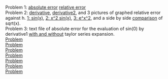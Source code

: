 Problem 1: [absolute error](https://Jaredcl1994.github.io/math4610/SoftwareManual/abserr) [relative error](https://Jaredcl1994.github.io/math4610/SoftwareManual/relerr)   
Problem 2: [derivative](https://Jaredcl1994.github.io/math4610/SoftwareManual/derivative1.md), [derivative2](https://Jaredcl1994.github.io/math4610/SoftwareManual/derivative2), and 3 pictures of graphed relative error against h. [1: sin(x)](https://Jaredcl1994.github.io/math4610/homework2/sinx.png), [2: x^2 sin(x)](https://Jaredcl1994.github.io/math4610/homework2/x2sinx.png), [3: e^x^2](https://Jaredcl1994.github.io/math4610/homework2/ex2.png), and a side by side [comparison](https://Jaredcl1994.github.io/math4610/homework2/sqrtx.png) of sqrt(x).    
Problem 3: text file of absolute error for the evaluation of sin(0) by derivative1 [with and without](https://Jaredcl1994.github.io/math4610/homework2/sin_comparison.txt) taylor series expansion.     
[Problem ]()  
[Problem ]()  
[Problem ]()  
[Problem ]()  
[Problem ]()  
[Problem ]()  
[Problem ]()  
